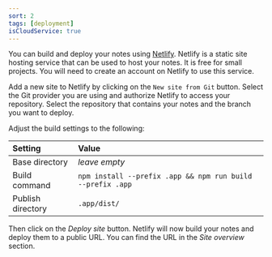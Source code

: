 ```yaml
---
sort: 2
tags: [deployment]
isCloudService: true
---
```


You can build and deploy your notes using [Netlify](https://www.netlify.com/). Netlify is a static site hosting service that can be used to host your notes. It is free for small projects. You will need to create an account on Netlify to use this service.

Add a new site to Netlify by clicking on the `New site from Git` button. Select the Git provider you are using and authorize Netlify to access your repository. Select the repository that contains your notes and the branch you want to deploy.

Adjust the build settings to the following:

| Setting           | Value                                                      |
| :---------------- | :--------------------------------------------------------- |
| Base directory    | _leave empty_                                              |
| Build command     | `npm install --prefix .app && npm run build --prefix .app` |
| Publish directory | `.app/dist/`                                               |

Then click on the _Deploy site_ button. Netlify will now build your notes and deploy them to a public URL. You can find the URL in the _Site overview_ section.
